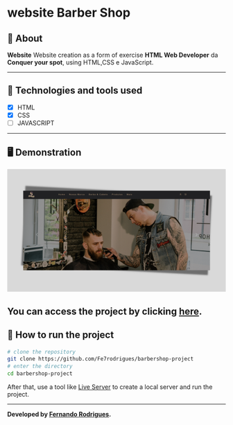 # website Barber Shop

## 📖 About  
**Website** Website creation as a form of exercise **HTML Web Developer** da **Conquer your spot**, using HTML,CSS e JavaScript.

---

## 🚀 Technologies and tools used

- [x] HTML
- [x] CSS
- [ ] JAVASCRIPT

---

## 🖥️ Demonstration

![home](assets/img/preview.png)

You can access the project by clicking [here](https://fe7rodrigues.github.io/barbershop-project/).
---

## 🔧 How to run the project

```bash
# clone the repository
git clone https://github.com/Fe7rodrigues/barbershop-project
# enter the directory
cd barbershop-project
```
After that, use a tool like [Live Server](https://marketplace.visualstudio.com/items?itemName=ritwickdey.LiveServer) to create a local server and run the project.

---

**Developed by [Fernando Rodrigues](https://github.com/Fe7rodrigues).**
